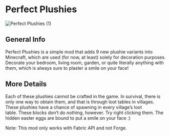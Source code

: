 # Perfect Plushies
![Perfect Plushies (1)](https://github.com/SirJain0/PerfectPlushies/assets/94301223/655f07fe-325d-4eb3-85d0-6498be81ce13)

## General Info

Perfect Plushies is a simple mod that adds 9 new plushie variants into Minecraft, which are used (for now, at least) solely for decoration purposes. Decorate your bedroom, living room, garden, or quite literally anything with them, which is always sure to plaster a smile on your face!

## More Details

Each of these plushies cannot be crafted in the game. In survival, there is only one way to obtain them, and that is through loot tables in villages. These plushies have a chance of spawning in every village’s loot table. These blocks don’t do nothing, however. Try right clicking them. The hidden easter eggs are bound to put a smile on your face :)

Note: This mod only works with Fabric API and not Forge.
